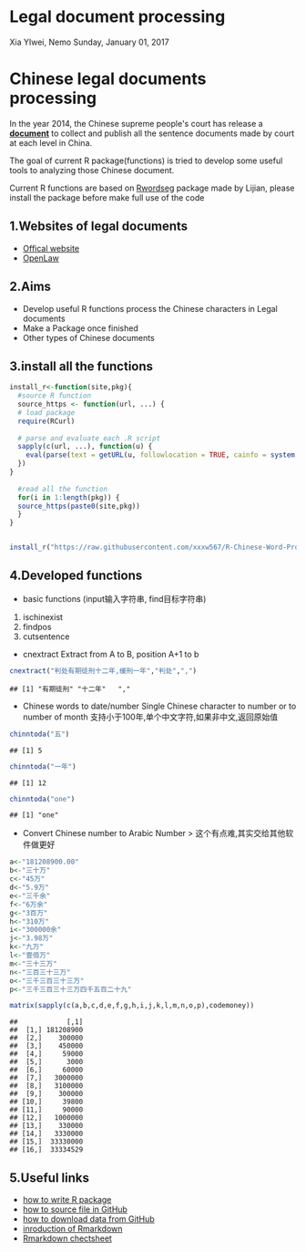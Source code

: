 Legal document processing
================
Xia YIwei, Nemo
Sunday, January 01, 2017

Chinese legal documents processing
==================================

In the year 2014, the Chinese supreme people's court has release a **[document](http://www.chinacourt.org/article/detail/2013/11/id/1152212.shtml)** to collect and publish all the sentence documents made by court at each level in China.

The goal of current R package(functions) is tried to develop some useful tools to analyzing those Chinese document.

Current R functions are based on [Rwordseg](https://github.com/lijian13/Rwordseg) package made by Lijian, please install the package before make full use of the code

1.Websites of legal documents
-----------------------------

-   [Offical website](http://wenshu.court.gov.cn/)
-   [OpenLaw](http://openlaw.cn/)

2.Aims
------

-   Develop useful R functions process the Chinese characters in Legal documents
-   Make a Package once finished
-   Other types of Chinese documents

3.install all the functions
---------------------------

``` r
install_r<-function(site,pkg){
  #source R function
  source_https <- function(url, ...) {
  # load package
  require(RCurl)
 
  # parse and evaluate each .R script
  sapply(c(url, ...), function(u) {
    eval(parse(text = getURL(u, followlocation = TRUE, cainfo = system.file("CurlSSL", "cacert.pem", package = "RCurl"))), envir = .GlobalEnv)
  })
}
  
  #read all the function
  for(i in 1:length(pkg)) {
  source_https(paste0(site,pkg))  
  }
}


install_r("https://raw.githubusercontent.com/xxxw567/R-Chinese-Word-Processing/master/R/",c("chinntoda.R","cnextract.R","basic_cn.R","codemoney.R"))
```

4.Developed functions
---------------------

-   basic functions (input输入字符串, find目标字符串)

1.  ischinexist
2.  findpos
3.  cutsentence

-   cnextract
    Extract from A to B, position A+1 to b

``` r
cnextract("判处有期徒刑十二年,缓刑一年","判处",",")
```

    ## [1] "有期徒刑" "十二年"   ","

-   Chinese words to date/number
    Single Chinese character to number or to number of month 支持小于100年,单个中文字符,如果非中文,返回原始值

``` r
chinntoda("五")
```

    ## [1] 5

``` r
chinntoda("一年")
```

    ## [1] 12

``` r
chinntoda("one")
```

    ## [1] "one"

-   Convert Chinese number to Arabic Number
    \> 这个有点难,其实交给其他软件做更好

``` r
a<-"181208900.00"
b<-"三十万"
c<-"45万"
d<-"5.9万"
e<-"三千余"
f<-"6万余"
g<-"3百万"
h<-"310万"
i<-"300000余"
j<-"3.98万"
k<-"九万"
l<-"壹佰万"
m<-"三十三万"
n<-"三百三十三万"
o<-"三千三百三十三万"
p<-"三千三百三十三万四千五百二十九"

matrix(sapply(c(a,b,c,d,e,f,g,h,i,j,k,l,m,n,o,p),codemoney))
```

    ##            [,1]
    ##  [1,] 181208900
    ##  [2,]    300000
    ##  [3,]    450000
    ##  [4,]     59000
    ##  [5,]      3000
    ##  [6,]     60000
    ##  [7,]   3000000
    ##  [8,]   3100000
    ##  [9,]    300000
    ## [10,]     39800
    ## [11,]     90000
    ## [12,]   1000000
    ## [13,]    330000
    ## [14,]   3330000
    ## [15,]  33330000
    ## [16,]  33334529

5.Useful links
--------------

-   [how to write R package](http://cos.name/2011/05/write-r-packages-like-a-ninja/)
-   [how to source file in GitHub](https://tonybreyal.wordpress.com/2011/11/24/source_https-sourcing-an-r-script-from-github/)
-   [how to download data from GitHub](https://github.com/opetchey/RREEBES/wiki/Reading-data-and-code-from-an-online-github-repository)
-   [inroduction of Rmarkdown](http://rmarkdown.rstudio.com/?version=0.98.1103&mode=desktop)
-   [Rmarkdown chectsheet](http://www.rstudio.com/wp-content/uploads/2016/03/rmarkdown-cheatsheet-2.0.pdf)

